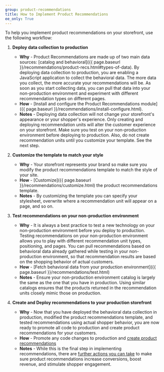 ```yaml
---
group: product-recommendations
title: How to Implement Product Recommendations
ee_only: True
---
```


To help you implement product recommendations on your storefront, use the following workflow:

1. **Deploy data collection to production**
   -  **Why** - Product Recommendations are made up of two main data sources: [catalog and behavioral]({{ page.baseurl }}/recommendations/product-recs.html#types-of-data). By deploying data collection to production, you are enabling a JavaScript application to collect the behavioral data. The more data you collect, the more accurate your recommendations will be. As soon as you start collecting data, you can pull that data into your non-production environment and experiment with different recommendation types on different pages.
   -  **How** - [Install and configure the Product Recommendations module]({{ page.baseurl }}/recommendations/install-configure.html).
   -  **Notes** - Deploying data collection will not change your storefront's appearance or your shopper's experience. Only creating and deploying recommendation units will alter the customer experience on your storefront. Make sure you test on your non-production environment before deploying to production. Also, do not create recommendation units until you customize your template. See the next step.

1. **Customize the template to match your style**
   -  **Why** - Your storefront represents your brand so make sure you modify the product recommendations template to match the style of your site.
   -  **How** - [Customize]({{ page.baseurl }}/recommendations/customize.html) the product recommendations template.
   -  **Notes** - By customizing the template you can specify your stylesheet, overwrite where a recommendation unit will appear on a page, and so on.

1. **Test recommendations on your non-production environment**
   -  **Why** - It is always a best practice to test a new technology on your non-production environment before you deploy to production. Testing recommendations on your non-production environment allows you to play with different recommendation unit types, positioning, and pages. You can pull recommendations based on behavioral data already gathered while testing in your non-production environment, so that recommendation results are based on the shopping behavior of actual customers.
   -  **How** - [Fetch behavioral data from your production environment]({{ page.baseurl }}/recommendations/test.html)
   -  **Notes** - Ensure your non-production environment catalog is largely the same as the one that you have in production. Using similar catalogs ensures that the products returned in the recommendation units closely mimic those on production.

1. **Create and Deploy recommendations to your production storefront**
   -  **Why** - Now that you have deployed the behavioral data collection in production, modified the product recommendations template, and tested recommendations using actual shopper behavior, you are now ready to promote all code to production and create product recommendations for your customers.
   -  **How** - Promote any code changes to production and [create product recommendations](https://docs.magento.com/user-guide/marketing/create-new-rec.html)
   -  **Notes** - While this is the final step in implementing recommendations, there are [further actions you can take](https://docs.magento.com/user-guide/marketing/recommendation-best-practices.html) to make sure product recommendations increase conversions, boost revenue, and stimulate shopper engagement.
